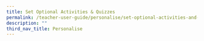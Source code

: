 ```yaml
---
title: Set Optional Activities & Quizzes
permalink: /teacher-user-guide/personalise/set-optional-activities-and-quizzes/
description: ""
third_nav_title: Personalise
---
```

